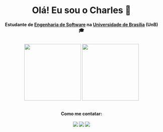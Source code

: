 <h1 align="center">
Olá! Eu sou o Charles 👋
</h1>

<!-- Descrição -->
<h4 align="center">
<td align="center">Estudante de <a href="https://fga.unb.br/software">Engenharia de Software</a> na <a href="https://www.unb.br/">Universidade de Brasília</a> (UnB) 🎓
</h4>

##

<!-- Estatísticas -->
<div align="center">
  <a href:"https://github.com/charles-serafim">
  <img height="180em" src="https://github-readme-stats.vercel.app/api?username=charles-serafim&show_icons=true&theme=dracula&include_all_commits=true&count_private=true">
  <img height="180em" src="https://github-readme-stats.vercel.app/api/top-langs/?username=charles-serafim&layout=compact&langs_count=16&theme=dracula">
</div>

##

<!-- Contatos -->
<h4 align="center">
Como me contatar:
<br>
<br>
  <a href = "mailto:charles.serafim.morais@gmail.com"><img src="https://img.shields.io/badge/-Gmail-%23333?style=for-the-badge&logo=gmail&logoColor=white" target="_blank"></a>
  <a href="https://discord.gg/qUhUne6r" target="_blank"><img src="https://img.shields.io/badge/Discord-7289DA?style=for-the-badge&logo=discord&logoColor=white" target="_blank"></a>
  <a href="https://www.linkedin.com/in/charles-serafim/" target="_blank"><img src="https://img.shields.io/badge/-LinkedIn-%230077B5?style=for-the-badge&logo=linkedin&logoColor=white" target="_blank"></a>  
</h4>
